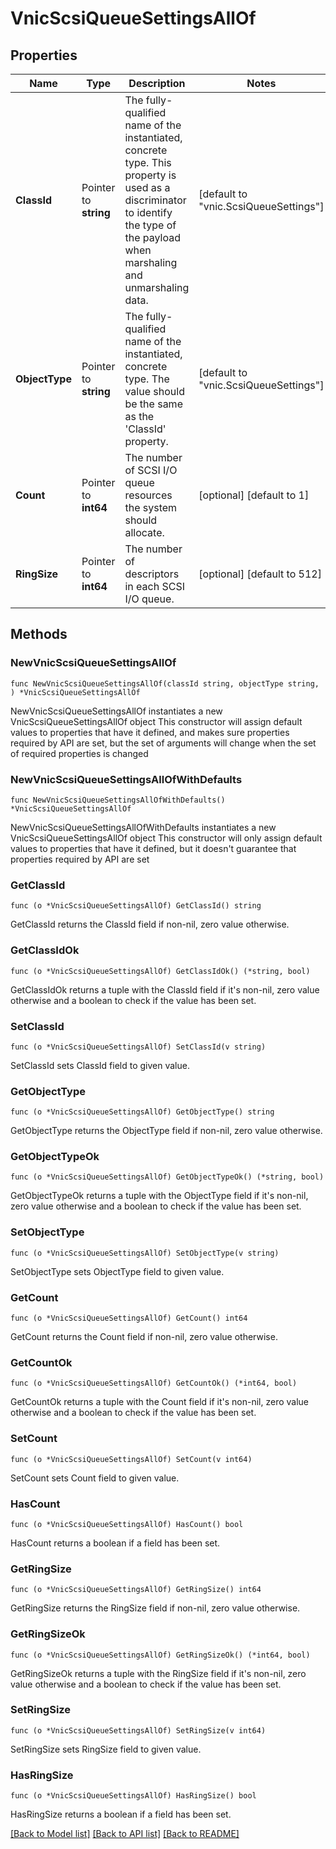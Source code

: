 # VnicScsiQueueSettingsAllOf

## Properties

Name | Type | Description | Notes
------------ | ------------- | ------------- | -------------
**ClassId** | Pointer to **string** | The fully-qualified name of the instantiated, concrete type. This property is used as a discriminator to identify the type of the payload when marshaling and unmarshaling data. | [default to "vnic.ScsiQueueSettings"]
**ObjectType** | Pointer to **string** | The fully-qualified name of the instantiated, concrete type. The value should be the same as the &#39;ClassId&#39; property. | [default to "vnic.ScsiQueueSettings"]
**Count** | Pointer to **int64** | The number of SCSI I/O queue resources the system should allocate. | [optional] [default to 1]
**RingSize** | Pointer to **int64** | The number of descriptors in each SCSI I/O queue. | [optional] [default to 512]

## Methods

### NewVnicScsiQueueSettingsAllOf

`func NewVnicScsiQueueSettingsAllOf(classId string, objectType string, ) *VnicScsiQueueSettingsAllOf`

NewVnicScsiQueueSettingsAllOf instantiates a new VnicScsiQueueSettingsAllOf object
This constructor will assign default values to properties that have it defined,
and makes sure properties required by API are set, but the set of arguments
will change when the set of required properties is changed

### NewVnicScsiQueueSettingsAllOfWithDefaults

`func NewVnicScsiQueueSettingsAllOfWithDefaults() *VnicScsiQueueSettingsAllOf`

NewVnicScsiQueueSettingsAllOfWithDefaults instantiates a new VnicScsiQueueSettingsAllOf object
This constructor will only assign default values to properties that have it defined,
but it doesn't guarantee that properties required by API are set

### GetClassId

`func (o *VnicScsiQueueSettingsAllOf) GetClassId() string`

GetClassId returns the ClassId field if non-nil, zero value otherwise.

### GetClassIdOk

`func (o *VnicScsiQueueSettingsAllOf) GetClassIdOk() (*string, bool)`

GetClassIdOk returns a tuple with the ClassId field if it's non-nil, zero value otherwise
and a boolean to check if the value has been set.

### SetClassId

`func (o *VnicScsiQueueSettingsAllOf) SetClassId(v string)`

SetClassId sets ClassId field to given value.


### GetObjectType

`func (o *VnicScsiQueueSettingsAllOf) GetObjectType() string`

GetObjectType returns the ObjectType field if non-nil, zero value otherwise.

### GetObjectTypeOk

`func (o *VnicScsiQueueSettingsAllOf) GetObjectTypeOk() (*string, bool)`

GetObjectTypeOk returns a tuple with the ObjectType field if it's non-nil, zero value otherwise
and a boolean to check if the value has been set.

### SetObjectType

`func (o *VnicScsiQueueSettingsAllOf) SetObjectType(v string)`

SetObjectType sets ObjectType field to given value.


### GetCount

`func (o *VnicScsiQueueSettingsAllOf) GetCount() int64`

GetCount returns the Count field if non-nil, zero value otherwise.

### GetCountOk

`func (o *VnicScsiQueueSettingsAllOf) GetCountOk() (*int64, bool)`

GetCountOk returns a tuple with the Count field if it's non-nil, zero value otherwise
and a boolean to check if the value has been set.

### SetCount

`func (o *VnicScsiQueueSettingsAllOf) SetCount(v int64)`

SetCount sets Count field to given value.

### HasCount

`func (o *VnicScsiQueueSettingsAllOf) HasCount() bool`

HasCount returns a boolean if a field has been set.

### GetRingSize

`func (o *VnicScsiQueueSettingsAllOf) GetRingSize() int64`

GetRingSize returns the RingSize field if non-nil, zero value otherwise.

### GetRingSizeOk

`func (o *VnicScsiQueueSettingsAllOf) GetRingSizeOk() (*int64, bool)`

GetRingSizeOk returns a tuple with the RingSize field if it's non-nil, zero value otherwise
and a boolean to check if the value has been set.

### SetRingSize

`func (o *VnicScsiQueueSettingsAllOf) SetRingSize(v int64)`

SetRingSize sets RingSize field to given value.

### HasRingSize

`func (o *VnicScsiQueueSettingsAllOf) HasRingSize() bool`

HasRingSize returns a boolean if a field has been set.


[[Back to Model list]](../README.md#documentation-for-models) [[Back to API list]](../README.md#documentation-for-api-endpoints) [[Back to README]](../README.md)


